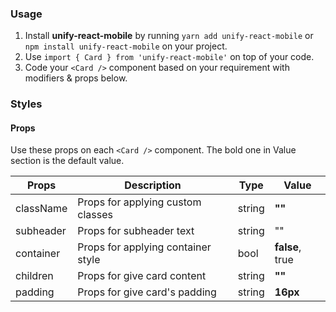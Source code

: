 ### Usage

1. Install **unify-react-mobile** by running `yarn add unify-react-mobile` or `npm install unify-react-mobile` on your project.
2. Use `import { Card } from 'unify-react-mobile'` on top of your code.
3. Code your `<Card />` component based on your requirement with modifiers & props below.



### Styles

#### Props

Use these props on each `<Card />` component. The bold one in Value section is the default value.

| Props            | Description                         | Type            | Value
|---------------------|----------------------------------|-----------------|---------------------|
| className        | Props for applying custom classes   | string          | **""**
| subheader        | Props for subheader text            | string          | ""
| container     | Props for applying container style     | bool            | **false**, true
| children         | Props for give card content           | string          | **""**
| padding          | Props for give card's padding       | string          | **16px**